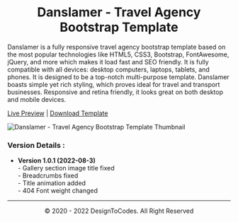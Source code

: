 <h1 align="center"> Danslamer - Travel Agency Bootstrap Template </h1>
<p> 
Danslamer is a fully responsive travel agency bootstrap template based on the most popular technologies like HTML5, CSS3, Bootstrap, FontAwesome, jQuery, and more which makes it load fast and SEO friendly. It is fully compatible with all devices: desktop computers, laptops, tablets, and phones. It is designed to be a top-notch multi-purpose template. Danslamer boasts simple yet rich styling, which proves ideal for travel and transport businesses. Responsive and retina friendly, it looks great on both desktop and mobile devices.
</p>

<span > [Live Preview](https://www.designtocodes.com/live-preview/danslamer-travel-agency-bootstrap-template/) | [Download Template](https://www.designtocodes.com/product/danslamer-travel-agency-bootstrap-template/) </span>

<img src="https://www.designtocodes.com/wp-content/uploads/2022/06/Danslamer_Travel_Agency_Bootstrap_Template_Thumbnail.jpg" alt="Danslamer - Travel Agency Bootstrap Template Thumbnail" />
<br>
<h3>  Version Details : </h3>
<ul>
 	<li> <b> Version 1.0.1 (2022-08-3) </b> <br>
- Gallery section image title fixed<br>
- Breadcrumbs fixed<br>
- Title animation added<br>
- 404 Font weight changed<br>


</li>
</ul>

<hr>
<p align="center">  &copy; 2020 - 2022 DesignToCodes. All Right Reserved </p>
